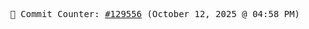<p align="center">
    <samp>
        📮 Commit Counter: <a href="https://github.com/Javascript-void0/Javascript-void0/commits/main">#129556</a> (October 12, 2025 @ 04:58 PM)
    </samp>
</p>